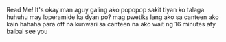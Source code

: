 Read Me!
It's okay man
aguy galing ako popopop sakit tiyan ko talaga huhuhu may loperamide ka dyan po?
mag pwetiks lang ako sa canteen ako kain hahaha para off na kunwari sa canteen na ako wait ng 16 minutes afy balbal see you
